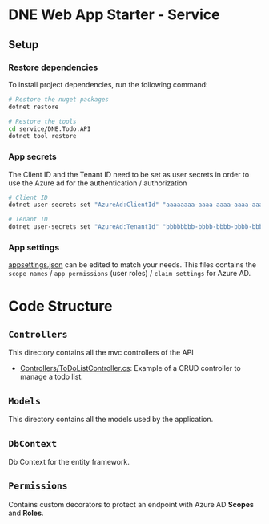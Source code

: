 # DNE Web App Starter - Service

## Setup

### Restore dependencies
To install project dependencies, run the following command:
```sh
# Restore the nuget packages
dotnet restore

# Restore the tools
cd service/DNE.Todo.API 
dotnet tool restore
```

### App secrets
The Client ID and the Tenant ID need to be set as user secrets in order to use the Azure ad for the authentication / authorization
```sh
# Client ID
dotnet user-secrets set "AzureAd:ClientId" "aaaaaaaa-aaaa-aaaa-aaaa-aaaaaaaa" --project "service/DNE.Todo.API"

# Tenant ID
dotnet user-secrets set "AzureAd:TenantId" "bbbbbbbb-bbbb-bbbb-bbbb-bbbbbbbb" --project "service/DNE.Todo.API"
```

### App settings
[appsettings.json](appsettings.json) can be edited to match your needs. This files contains the `scope names` / `app permissions` (user roles) / `claim settings` for Azure AD.

# Code Structure

## `Controllers`

This directory contains all the mvc controllers of the API

- [Controllers/ToDoListController.cs](Controllers/ToDoListController.cs): Example of a CRUD controller to manage a todo list.

## `Models`

This directory contains all the models used by the application.

## `DbContext`

Db Context for the entity framework.

## `Permissions`

Contains custom decorators to protect an endpoint with Azure AD **Scopes** and **Roles**.
